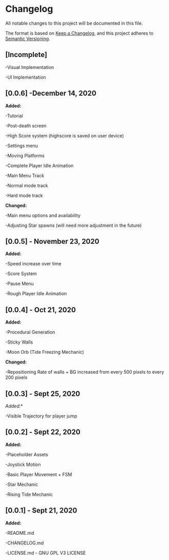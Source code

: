 # Changelog
All notable changes to this project will be documented in this file.

The format is based on [Keep a Changelog](https://keepachangelog.com/en/1.0.0/),
and this project adheres to [Semantic Versioning](https://semver.org/spec/v2.0.0.html).

[Incomplete]
---

-Visual Implementation

-UI Implementation


[0.0.6] -December 14, 2020
---
**Added:**

-Tutorial

-Post-death screen

-High Score system (highscore is saved on user device)

-Settings menu

-Moving Platforms

-Complete Player Idle Animation

-Main Menu Track

-Normal mode track

-Hard mode track

**Changed:**

-Main menu options and availability

-Adjusting Star spawns (will need more adjustment in the future)

[0.0.5] - November 23, 2020
---
**Added:**

-Speed increase over time

-Score System

-Pause Menu

-Rough Player Idle Animation

[0.0.4] - Oct 21, 2020
---
**Added:**

-Procedural Generation

-Sticky Walls

-Moon Orb (Tide Freezing Mechanic)


**Changed:**

-Repositioning Rate of walls + BG increased from every 500 pixels to every 200 pixels

[0.0.3] - Sept 25, 2020
---

*Added:**

-Visible Trajectory for player jump


[0.0.2] - Sept 22, 2020
---

**Added:**

-Placeholder Assets 

-Joystick Motion

-Basic Player Movement + FSM

-Star Mechanic

-Rising Tide Mechanic


[0.0.1] - Sept 21, 2020
---

**Added:**

-README.md

-CHANGELOG.md

-LICENSE.md - GNU GPL V3 LICENSE

